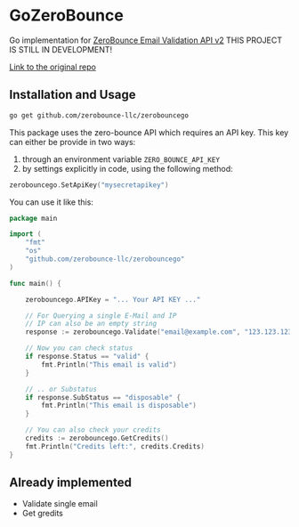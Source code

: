 # GoZeroBounce
Go implementation for [ZeroBounce Email Validation API v2](https://www.zerobounce.net/docs/email-validation-api-quickstart/) 
THIS PROJECT IS STILL IN DEVELOPMENT!

[Link to the original repo](https://github.com/antsanchez/gozerobounce)

## Installation and Usage
```sh
go get github.com/zerobounce-llc/zerobouncego
```

This package uses the zero-bounce API which requires an API key. This key can either be provide in two ways:
1. through an environment variable `ZERO_BOUNCE_API_KEY`
2. by settings explicitly in code, using the following method:
```go
zerobouncego.SetApiKey("mysecretapikey")
```


You can use it like this:
```go
package main

import (
    "fmt"
    "os"
    "github.com/zerobounce-llc/zerobouncego"
)

func main() {

    zerobouncego.APIKey = "... Your API KEY ..." 

    // For Querying a single E-Mail and IP
    // IP can also be an empty string
    response := zerobouncego.Validate("email@example.com", "123.123.123.123")

    // Now you can check status
    if response.Status == "valid" {
        fmt.Println("This email is valid")
    }

    // .. or Substatus
    if response.SubStatus == "disposable" {
        fmt.Println("This email is disposable")
    }

    // You can also check your credits 
    credits := zerobouncego.GetCredits()
    fmt.Println("Credits left:", credits.Credits)
}
```

## Already implemented
- Validate single email
- Get gredits
